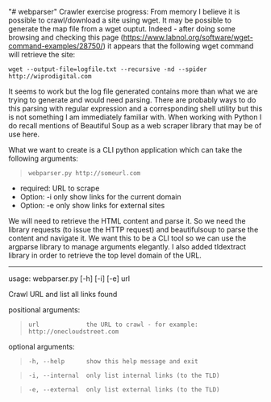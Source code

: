 "# webparser" 
Crawler exercise progress:
From memory I believe it is possible to crawl/download a site using
wget. It may be possible to generate the map file from a wget ouptut.
Indeed - after doing some browsing and checking this page
(https://www.labnol.org/software/wget-command-examples/28750/) it
appears that the following wget command will retrieve the site:

`wget ‐‐output-file=logfile.txt ‐‐recursive -nd ‐‐spider http://wiprodigital.com`

It seems to work but the log file generated contains more than what we
are trying to generate and would need parsing. There are probably ways
to do this parsing with regular expression and a corresponding shell
utility but this is not something I am immediately familiar with.
When working with Python I do recall mentions of Beautiful Soup as a
web scraper library that may be of use here.


What we want to create is a CLI python application which can take the
following arguments:

> `webparser.py http://someurl.com`

* required: URL to scrape
* Option: -i only show links for the current domain
* Option: -e only show links for external sites

We will need to retrieve the HTML content and parse it. So we need the
library requests (to issue the HTTP request) and beautifulsoup to
parse the content and navigate it.  We want this to be a CLI tool so
we can use the argparse library to manage arguments elegantly.  I also
added tldextract library in order to retrieve the top level domain
of the URL.

----

usage: webparser.py [-h] [-i] [-e] url

Crawl URL and list all <a> links found

positional arguments:
> `url             the URL to crawl - for example: http://onecloudstreet.com`

optional arguments:
> `-h, --help      show this help message and exit`

> `-i, --internal  only list internal links (to the TLD)`

> `-e, --external  only list external links (to the TLD)`
